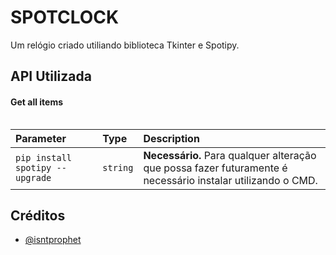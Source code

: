 
#           SPOTCLOCK

Um relógio criado utiliando biblioteca Tkinter e Spotipy.

## API Utilizada

#### Get all items

```https://spotipy.readthedocs.io/en/2.24.0/
```

| Parameter | Type     | Description                |
| :-------- | :------- | :------------------------- |
| `pip install spotipy --upgrade` | `string` | **Necessário.** Para qualquer alteração que possa fazer futuramente é necessário instalar utilizando o CMD. |


## Créditos
- [@isntprophet](https://github.com/IsntProphet)

